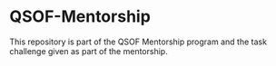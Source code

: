# QSOF-Mentorship

This repository is part of the QSOF Mentorship program and the task challenge given as part of the mentorship.
